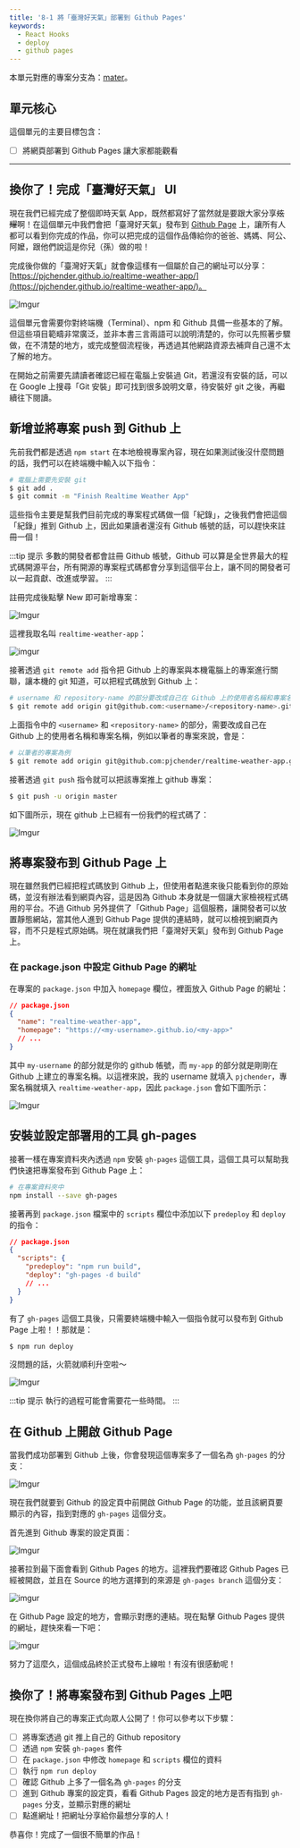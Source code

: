 ```yaml
---
title: '8-1 將「臺灣好天氣」部署到 Github Pages'
keywords:
  - React Hooks
  - deploy
  - github pages
---
```


本單元對應的專案分支為：[mater](https://github.com/pjchender/learn-react-from-hook-realtime-weather-app/tree/master)。

## 單元核心

這個單元的主要目標包含：

- [ ] 將網頁部署到 Github Pages 讓大家都能觀看

---

## 換你了！完成「臺灣好天氣」 UI

現在我們已經完成了整個即時天氣 App，既然都寫好了當然就是要跟大家分享~~炫耀~~啊！在這個單元中我們會把「臺灣好天氣」發布到 [Github Page](https://pages.github.com/) 上，讓所有人都可以看到你完成的作品，你可以把完成的這個作品傳給你的爸爸、媽媽、阿公、阿嬤，跟他們說這是你兒（孫）做的啦！

完成後你做的「臺灣好天氣」就會像這樣有一個屬於自己的網址可以分享：[https://pjchender.github.io/realtime-weather-app/](https://pjchender.github.io/realtime-weather-app/)。

![Imgur](https://i.imgur.com/TtFVS1v.png)

這個單元會需要你對終端機（Terminal）、npm 和 Github 具備一些基本的了解。但這些項目範疇非常廣泛，並非本書三言兩語可以說明清楚的，你可以先照著步驟做，在不清楚的地方，或完成整個流程後，再透過其他網路資源去補齊自己還不太了解的地方。

在開始之前需要先請讀者確認已經在電腦上安裝過 Git，若還沒有安裝的話，可以在 Google 上搜尋「Git 安裝」即可找到很多說明文章，待安裝好 git 之後，再繼續往下閱讀。

## 新增並將專案 push 到 Github 上

先前我們都是透過 `npm start` 在本地檢視專案內容，現在如果測試後沒什麼問題的話，我們可以在終端機中輸入以下指令：

```bash
# 電腦上需要先安裝 git
$ git add .
$ git commit -m "Finish Realtime Weather App"
```

這些指令主要是幫我們目前完成的專案程式碼做一個「紀錄」，之後我們會把這個「紀錄」推到 Github 上，因此如果讀者還沒有 Github 帳號的話，可以趕快來註冊一個！

:::tip 提示
多數的開發者都會註冊 Github 帳號，Github 可以算是全世界最大的程式碼開源平台，所有開源的專案程式碼都會分享到這個平台上，讓不同的開發者可以一起貢獻、改進或學習。
:::

註冊完成後點擊 New 即可新增專案：

![Imgur](https://i.imgur.com/ltSPudA.png)

這裡我取名叫 `realtime-weather-app`：

![imgur](https://i.imgur.com/Oo9W1zU.png)

接著透過 `git remote add` 指令把 Github 上的專案與本機電腦上的專案進行關聯，讓本機的 git 知道，可以把程式碼放到 Github 上：

```bash
# username 和 repository-name 的部分要改成自己在 Github 上的使用者名稱和專案名稱
$ git remote add origin git@github.com:<username>/<repository-name>.git
```

上面指令中的 `<username>` 和 `<repository-name>` 的部分，需要改成自己在 Github 上的使用者名稱和專案名稱，例如以筆者的專案來說，會是：

```bash
# 以筆者的專案為例
$ git remote add origin git@github.com:pjchender/realtime-weather-app.git
```

接著透過 `git push` 指令就可以把該專案推上 github 專案：

```bash
$ git push -u origin master
```

如下圖所示，現在 github 上已經有一份我們的程式碼了：

![Imgur](https://i.imgur.com/wGnFkZ5.png)

## 將專案發布到 Github Page 上

現在雖然我們已經把程式碼放到 Github 上，但使用者點進來後只能看到你的原始碼，並沒有辦法看到網頁內容，這是因為 Github 本身就是一個讓大家檢視程式碼用的平台。不過 Github 另外提供了「Github Page」這個服務，讓開發者可以放置靜態網站，當其他人進到 Github Page 提供的連結時，就可以檢視到網頁內容，而不只是程式原始碼。現在就讓我們把「臺灣好天氣」發布到 Github Page 上。

### 在 package.json 中設定 Github Page 的網址

在專案的 `package.json` 中加入 `homepage` 欄位，裡面放入 Github Page 的網址：

```json
// package.json
{
  "name": "realtime-weather-app",
  "homepage": "https://<my-username>.github.io/<my-app>"
  // ...
}
```

其中 `my-username` 的部分就是你的 github 帳號，而 `my-app` 的部分就是剛剛在 Github 上建立的專案名稱。以這裡來說，我的 username 就填入 `pjchender`，專案名稱就填入 `realtime-weather-app`，因此 `package.json` 會如下圖所示：

![Imgur](https://i.imgur.com/xOV1lVL.png)

## 安裝並設定部署用的工具 gh-pages

接著一樣在專案資料夾內透過 `npm` 安裝 `gh-pages` 這個工具，這個工具可以幫助我們快速把專案發布到 Github Page 上：

```bash
# 在專案資料夾中
npm install --save gh-pages
```

接著再到 `package.json` 檔案中的 `scripts` 欄位中添加以下 `predeploy` 和 `deploy` 的指令：

```json
// package.json
{
  "scripts": {
    "predeploy": "npm run build",
    "deploy": "gh-pages -d build"
    // ...
  }
}
```

有了 `gh-pages` 這個工具後，只需要終端機中輸入一個指令就可以發布到 Github Page 上啦！！那就是：

```bash
$ npm run deploy
```

沒問題的話，火箭就順利升空啦～

![Imgur](https://i.imgur.com/tnxNalE.png)

:::tip 提示
執行的過程可能會需要花一些時間。
:::

## 在 Github 上開啟 Github Page

當我們成功部署到 Github 上後，你會發現這個專案多了一個名為 `gh-pages` 的分支：

![Imgur](https://i.imgur.com/1tjql2B.png)

現在我們就要到 Github 的設定頁中前開啟 Github Page 的功能，並且該網頁要顯示的內容，指到對應的 `gh-pages` 這個分支。

首先進到 Github 專案的設定頁面：

![Imgur](https://i.imgur.com/L5xOPci.png)

接著拉到最下面會看到 Github Pages 的地方。這裡我們要確認 Github Pages 已經被開啟，並且在 Source 的地方選擇到的來源是 `gh-pages branch` 這個分支：

![imgur](https://i.imgur.com/0o5vmPV.png)

在 Github Page 設定的地方，會顯示對應的連結。現在點擊 Github Pages 提供的網址，趕快來看一下吧：

![imgur](https://i.imgur.com/lFYtQej.png)

努力了這麼久，這個成品終於正式發布上線啦！有沒有很感動呢！

## 換你了！將專案發布到 Github Pages 上吧

現在換你將自己的專案正式向眾人公開了！你可以參考以下步驟：

- [ ] 將專案透過 git 推上自己的 Github repository
- [ ] 透過 `npm` 安裝 `gh-pages` 套件
- [ ] 在 `package.json` 中修改 `homepage` 和 `scripts` 欄位的資料
- [ ] 執行 `npm run deploy`
- [ ] 確認 Github 上多了一個名為 `gh-pages` 的分支
- [ ] 進到 Github 專案的設定頁，看看 Github Pages 設定的地方是否有指到 `gh-pages` 分支，並顯示對應的網址
- [ ] 點進網址！把網址分享給你最想分享的人！

恭喜你！完成了一個很不簡單的作品！
